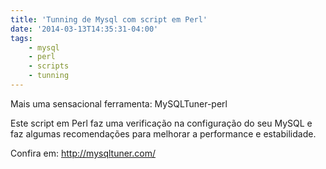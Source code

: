 ```yaml
---
title: 'Tunning de Mysql com script em Perl'
date: '2014-03-13T14:35:31-04:00'
tags:
    - mysql
    - perl
    - scripts
    - tunning
---
```


Mais uma sensacional ferramenta: MySQLTuner-perl

Este script em Perl faz uma verificação na configuração do seu MySQL e faz algumas recomendações para melhorar a performance e estabilidade.

Confira em: <http://mysqltuner.com/>
